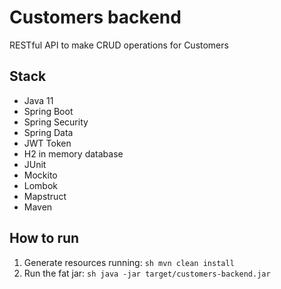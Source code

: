 # Customers backend
RESTful API to make CRUD operations for Customers

## Stack

- Java 11
- Spring Boot
- Spring Security
- Spring Data
- JWT Token
- H2 in memory database
- JUnit
- Mockito
- Lombok
- Mapstruct
- Maven

## How to run

1. Generate resources running: 
```sh mvn clean install ```
1. Run the fat jar:
```sh java -jar target/customers-backend.jar ```
